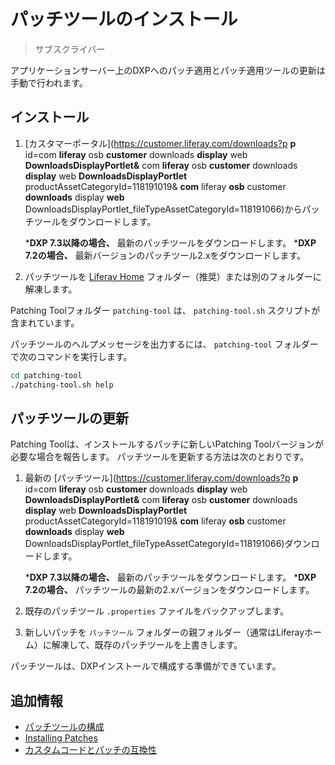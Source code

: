 # パッチツールのインストール

> サブスクライバー

アプリケーションサーバー上のDXPへのパッチ適用とパッチ適用ツールの更新は手動で行われます。

<a name="installation" />

## インストール

1.  [カスタマーポータル](https://customer.liferay.com/downloads?p **p** id=com **liferay** osb **customer** downloads **display** web **DownloadsDisplayPortlet&** com **liferay** osb **customer** downloads **display** web **DownloadsDisplayPortlet** productAssetCategoryId=118191019& **com** liferay **osb** customer **downloads** display **web** DownloadsDisplayPortlet_fileTypeAssetCategoryId=118191066)からパッチツールをダウンロードします。

    ***DXP 7.3以降の場合、** 最新のパッチツールをダウンロードします。
    ***DXP 7.2の場合、** 最新バージョンのパッチツール2.xをダウンロードします。

1. パッチツールを [Liferay Home](../../reference/liferay-home.md) フォルダー（推奨）または別のフォルダーに解凍します。

Patching Toolフォルダー `patching-tool` は、 `patching-tool.sh` スクリプトが含まれています。

パッチツールのヘルプメッセージを出力するには、 `patching-tool` フォルダーで次のコマンドを実行します。

```bash
cd patching-tool
./patching-tool.sh help
```

<a name="updating-the-patching-tool" />

## パッチツールの更新

Patching Toolは、インストールするパッチに新しいPatching Toolバージョンが必要な場合を報告します。 パッチツールを更新する方法は次のとおりです。

1.  最新の [パッチツール](https://customer.liferay.com/downloads?p **p** id=com **liferay** osb **customer** downloads **display** web **DownloadsDisplayPortlet&** com **liferay** osb **customer** downloads **display** web **DownloadsDisplayPortlet** productAssetCategoryId=118191019& **com** liferay **osb** customer **downloads** display **web** DownloadsDisplayPortlet_fileTypeAssetCategoryId=118191066)ダウンロードします。

    ***DXP 7.3以降の場合、** 最新のパッチツールをダウンロードします。
    ***DXP 7.2の場合、** パッチツールの最新の2.xバージョンをダウンロードします。

1. 既存のパッチツール `.properties` ファイルをバックアップします。

1. 新しいパッチを `パッチツール` フォルダーの親フォルダー（通常はLiferayホーム）に解凍して、既存のパッチツールを上書きします。

パッチツールは、DXPインストールで構成する準備ができています。

<a name="additional-information" />

## 追加情報

* [パッチツールの構成](./configuring-the-patching-tool.md)
* [Installing Patches](./installing-patches.md)
* [カスタムコードとパッチの互換性](./advanced-patching-for-dxp-7-2/custom-code-and-patch-compatibility.md)

